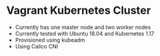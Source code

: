 # Vagrant Kubernetes Cluster

- Currently has one master node and two worker nodes
- Currently tested with Ubuntu 18.04 and Kubernetes 1.17
- Provisioned using kubeadm
- Using Calico CNI

